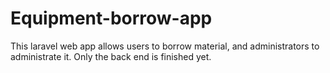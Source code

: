 # Equipment-borrow-app
This laravel web app allows users to borrow material, and administrators to administrate it. Only the back end is finished yet.
